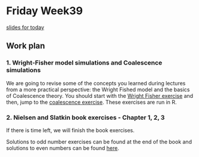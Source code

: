# Friday Week39

[slides for today](https://github.com/Jilong-Jerome/Evolutionary_Thinking_2022/blob/main/week39/Friday/Week_5_s2.pdf)

## Work plan

### 1. Wright-Fisher model simulations and Coalescence simulations

We are going to revise some of the concepts you learned during lectures from a more practical perspective: the Wright Fished model and the basics of Coalescence theory. You should start with the [Wright Fisher exercise](https://github.com/Bjarke-M/Evolutionary_Thinking_2023/blob/main/week39/Friday/WrightFisherTutorial.Rmd) and then, jump to the [coalescence exercise](https://github.com/Bjarke-M/Evolutionary_Thinking_2023/blob/main/week39/Friday/CoalTutorial.Rmd). These exercises are run in R.

### 2. Nielsen and Slatkin book exercises - Chapter 1, 2, 3

If there is time left, we will finish the book exercises.

Solutions to odd number exercises can be found at the end of the book and solutions to even numbers can be found [here](http://people.bu.edu/msoren/BI515_2014/EvenNumberedSolutions.pdf).
